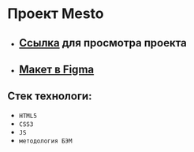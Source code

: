 # Проект Mesto

* ## [Ссылка](https://dmitrgulyaeff.github.io/mesto/) для просмотра проекта
 * ## [Макет в Figma](https://www.figma.com/file/2cn9N9jSkmxD84oJik7xL7/JavaScript.-Sprint-4?node-id=0%3A1&t=F5HHZtjLxBedFyFA-0)

## Стек технологи:
  * `HTML5`
  * `CSS3`
  * `JS`
  * `методология БЭМ`